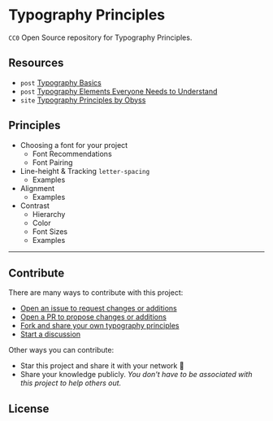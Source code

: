 # Typography Principles
`CC0` Open Source repository for Typography Principles.

## Resources
- `post` [Typography Basics](https://webdesign.tutsplus.com/articles/a-comprehensive-guide-to-typography-basics--cms-26644) 
- `post` [Typography Elements Everyone Needs to Understand](https://medium.com/gravitdesigner/typography-elements-everyone-needs-to-understand-5fdea82f470d#:~:text=The%20good%20news%20is%2C%20there,can%20revolutionize%20any%20design%20project.) 
- `site` [Typography Principles by Obyss](https://typographyprinciples.obys.agency/fonts/) 


## Principles
- Choosing a font for your project
	- Font Recommendations
	- Font Pairing
- Line-height & Tracking `letter-spacing`
	- Examples
- Alignment
	- Examples
- Contrast
	- Hierarchy
	- Color
	- Font Sizes
	- Examples


---

## Contribute
There are many ways to contribute with this project:

- [Open an issue to request changes or additions](https://github.com/AlaskaLabs/typography/issues)
- [Open a PR to propose changes or additions](https://github.com/AlaskaLabs/typography/pulls)
- [Fork and share your own typography principles](https://github.com/AlaskaLabs/typography/fork)
- [Start a discussion](https://github.com/AlaskaLabs/typography/discussions)

Other ways you can contribute:
- Star this project and share it with your network :tada:
- Share your knowledge publicly. _You don't have to be associated with this project to help others out._

## License
